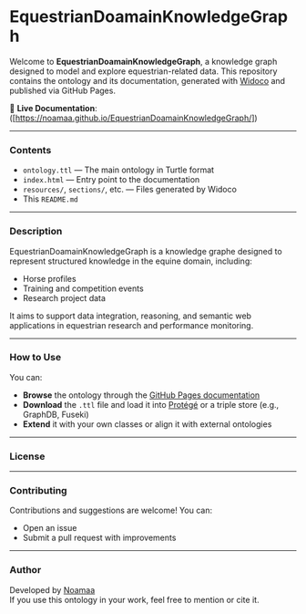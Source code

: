 # EquestrianDoamainKnowledgeGraph

Welcome to **EquestrianDoamainKnowledgeGraph**, a knowledge graph designed to model and explore equestrian-related data. This repository contains the ontology and its documentation, generated with [Widoco](https://github.com/dgarijo/Widoco) and published via GitHub Pages.

🔗 **Live Documentation**: ([https://noamaa.github.io/EquestrianDoamainKnowledgeGraph/])

---

###  Contents

- `ontology.ttl` — The main ontology in Turtle format
- `index.html` — Entry point to the documentation
- `resources/`, `sections/`, etc. — Files generated by Widoco
- This `README.md`

---

###  Description

EquestrianDoamainKnowledgeGraph is a knowledge graphe designed to represent structured knowledge in the equine domain, including:
- Horse profiles
- Training and competition events
- Research project data

It aims to support data integration, reasoning, and semantic web applications in equestrian  research and performance monitoring.

---

###  How to Use

You can:
- **Browse** the ontology through the [GitHub Pages documentation]([https://noamaa.github.io/EquestrianDoamainKnowledgeGraph/])
- **Download** the `.ttl` file and load it into [Protégé](https://protege.stanford.edu/) or a triple store (e.g., GraphDB, Fuseki)
- **Extend** it with your own classes or align it with external ontologies

---

###  License



---

###  Contributing

Contributions and suggestions are welcome! You can:
- Open an issue
- Submit a pull request with improvements

---

###  Author

Developed by [Noamaa](https://github.com/Noamaa)  
If you use this ontology in your work, feel free to mention or cite it.
